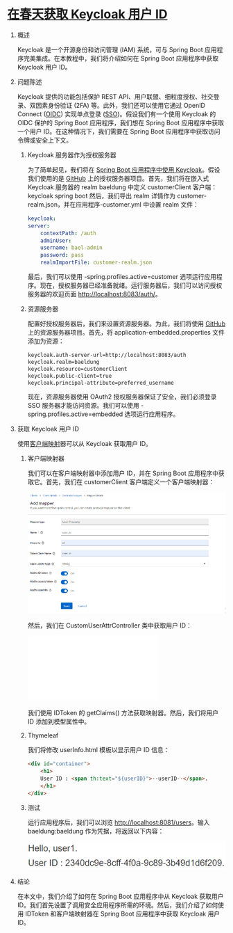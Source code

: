 # [在春天获取 Keycloak 用户 ID](https://www.baeldung.com/spring-keycloak-get-user-id)

1. 概述

    Keycloak 是一个开源身份和访问管理 (IAM) 系统，可与 Spring Boot 应用程序完美集成。在本教程中，我们将介绍如何在 Spring Boot 应用程序中获取 Keycloak 用户 ID。

2. 问题陈述

    Keycloak 提供的功能包括保护 REST API、用户联盟、细粒度授权、社交登录、双因素身份验证 (2FA) 等。此外，我们还可以使用它通过 OpenID Connect ([OIDC](https://openid.net/connect/)) 实现单点登录 ([SSO](https://www.baeldung.com/java-sso-solutions))。假设我们有一个使用 Keycloak 的 OIDC 保护的 Spring Boot 应用程序，我们想在 Spring Boot 应用程序中获取一个用户 ID。在这种情况下，我们需要在 Spring Boot 应用程序中获取访问令牌或安全上下文。

    1. Keycloak 服务器作为授权服务器

        为了简单起见，我们将在 [Spring Boot 应用程序中使用 Keycloak](https://www.baeldung.com/keycloak-embedded-in-spring-boot-app)。假设我们使用的是 [GitHub](https://github.com/Baeldung/spring-security-oauth/tree/master/oauth-resource-server/authorization-server) 上的授权服务器项目。首先，我们将在嵌入式 Keycloak 服务器的 realm baeldung 中定义 customerClient 客户端：keycloak spring boot 然后，我们导出 realm 详情作为 customer-realm.json，并在应用程序-customer.yml 中设置 realm 文件：

        ```yml
        keycloak:
        server:
            contextPath: /auth
            adminUser:
            username: bael-admin
            password: pass
            realmImportFile: customer-realm.json
        ```

        最后，我们可以使用 -spring.profiles.active=customer 选项运行应用程序。现在，授权服务器已经准备就绪。运行服务器后，我们可以访问授权服务器的欢迎页面 <http://localhost:8083/auth/>。

    2. 资源服务器

        配置好授权服务器后，我们来设置资源服务器。为此，我们将使用 [GitHub](https://www.baeldung.com/spring-boot-keycloak) 上的资源服务器项目。首先，将 application-embedded.properties 文件添加为资源：

        ```properties
        keycloak.auth-server-url=http://localhost:8083/auth
        keycloak.realm=baeldung
        keycloak.resource=customerClient
        keycloak.public-client=true
        keycloak.principal-attribute=preferred_username
        ```

        现在，资源服务器使用 OAuth2 授权服务器保证了安全，我们必须登录 SSO 服务器才能访问资源。我们可以使用 -spring.profiles.active=embedded 选项运行应用程序。

3. 获取 Keycloak 用户 ID

    使用[客户端映射](https://www.baeldung.com/keycloak-custom-user-attributes)器可以从 Keycloak 获取用户 ID。

    1. 客户端映射器

        我们可以在客户端映射器中添加用户 ID，并在 Spring Boot 应用程序中获取它。首先，我们在 customerClient 客户端定义一个客户端映射器：

        ![用户ID](pic/userId.webp)

        然后，我们在 CustomUserAttrController 类中获取用户 ID：

        ![CustomUserAttrController.java](/src/main/java/com/baeldung/keycloak/CustomUserAttrController.java)

        我们使用 IDToken 的 getClaims() 方法获取映射器。然后，我们将用户 ID 添加到模型属性中。

    2. Thymeleaf

        我们将修改 userInfo.html 模板以显示用户 ID 信息：

        ```html
        <div id="container">
            <h1>
            User ID : <span th:text="${userID}">--userID--</span>.
            </h1>
        </div>
        ```

    3. 测试

        运行应用程序后，我们可以浏览 <http://localhost:8081/users>。输入 baeldung:baeldung 作为凭据，将返回以下内容：

        ![信息](pic/message.webp)

4. 结论

    在本文中，我们介绍了如何在 Spring Boot 应用程序中从 Keycloak 获取用户 ID。我们首先设置了调用安全应用程序所需的环境。然后，我们介绍了如何使用 IDToken 和客户端映射器在 Spring Boot 应用程序中获取 Keycloak 用户 ID。
